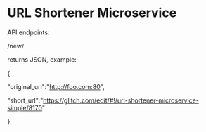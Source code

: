 URL Shortener Microservice
=========================

API endpoints:

/new/<URL>

returns JSON, example:

{ 

"original_url":"http://foo.com:80", 

"short_url":"https://glitch.com/edit/#!/url-shortener-microservice-simple/8170" 

}

